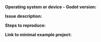 **Operating system or device - Godot version:**


**Issue description:**
<!-- What happened, and what was expected. -->


**Steps to reproduce:**


**Link to minimal example project:**
<!-- Optional but very welcome. You can drag and drop a zip archive to upload it. -->
